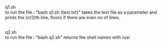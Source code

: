
q1.sh
<br/>
to run the file : "bash q1.sh {text.txt}" 
takes the text file as a parameter and prints the (n/2)th line, floors if there are even no of lines.
<br/>
<br/>

q2.sh
<br/>
to run the file : "bash q2.sh" 
returns the shell names with /usr 
